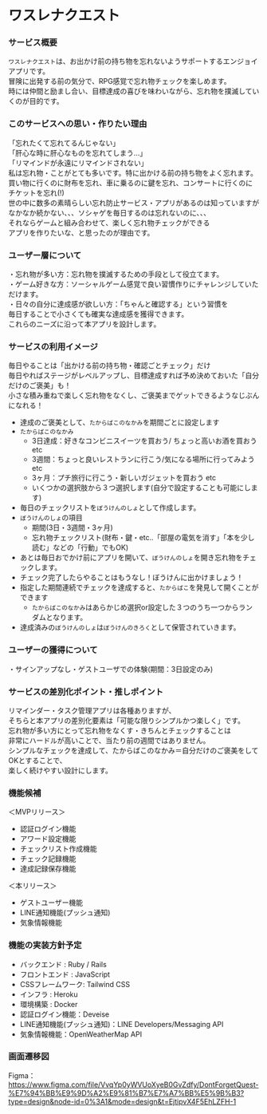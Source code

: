 # ワスレナクエスト

### サービス概要
`ワスレナクエスト`は、お出かけ前の持ち物を忘れないようサポートするエンジョイアプリです。  
冒険に出発する前の気分で、RPG感覚で忘れ物チェックを楽しめます。  
時には仲間と励まし合い、目標達成の喜びを味わいながら、忘れ物を撲滅していくのが目的です。  

### このサービスへの思い・作りたい理由
「忘れたくて忘れてるんじゃない」  
「肝心な時に肝心なものを忘れてしまう…」  
「リマインドが永遠にリマインドされない」  
私は忘れ物・ことがとても多いです。特に出かける前の持ち物をよく忘れます。  
買い物に行くのに財布を忘れ、車に乗るのに鍵を忘れ、コンサートに行くのにチケットを忘れ(!)  
世の中に数多の素晴らしい忘れ防止サービス・アプリがあるのは知っていますが  
なかなか続かない、、、ソシャゲを毎日するのは忘れないのに、、、  
それならゲームと組み合わせて、楽しく忘れ物チェックができる  
アプリを作りたいな、と思ったのが理由です。  

### ユーザー層について
・忘れ物が多い方：忘れ物を撲滅するための手段として役立てます。  
・ゲーム好きな方：ソーシャルゲーム感覚で良い習慣作りにチャレンジしていただけます。  
・日々の自分に達成感が欲しい方：「ちゃんと確認する」という習慣を  
毎日することで小さくても確実な達成感を獲得できます。  
これらのニーズに沿って本アプリを設計します。

### サービスの利用イメージ
毎日やることは「出かける前の持ち物・確認ごとチェック」だけ  
毎日やればステージがレベルアップし、目標達成すれば予め決めておいた「自分だけのご褒美」も！  
小さな積み重ねで楽しく忘れ物をなくし、ご褒美までゲットできるようなじぶんになれる！  

- 達成のご褒美として、`たからばこのなかみ`を期間ごとに設定します
- `たからばこのなかみ`
  - 3日達成：好きなコンビニスイーツを買おう/ ちょっと高いお酒を買おう etc
  - 3週間：ちょっと良いレストランに行こう/気になる場所に行ってみよう etc
  - 3ヶ月：プチ旅行に行こう・新しいガジェットを買おう etc
  - いくつかの選択肢から３つ選択します(自分で設定することも可能にします)
- 毎日のチェックリストを`ぼうけんのしょ`として作成します。
- `ぼうけんのしょ`の項目
   - 期間(3日・3週間・3ヶ月)
   - 忘れ物チェックリスト(財布・鍵・etc..「部屋の電気を消す」「本を少し読む」などの「行動」でもOK)
- あとは毎日おでかけ前にアプリを開いて、`ぼうけんのしょ`を開き忘れ物をチェックします。
- チェック完了したらやることはもうなし！ぼうけんに出かけましょう！
- 指定した期間連続でチェックを達成すると、`たからばこ`を発見して開くことができます
  - `たからばこのなかみ`はあらかじめ選択or設定した３つのうち一つからランダムとなります。
- 達成済みの`ぼうけんのしょ`は`ぼうけんのきろく`として保管されていきます。


### ユーザーの獲得について
・サインアップなし・ゲストユーザでの体験(期間：3日設定のみ)

### サービスの差別化ポイント・推しポイント
リマインダー・タスク管理アプリは各種ありますが、  
そちらと本アプリの差別化要素は「可能な限りシンプルかつ楽しく」です。  
忘れ物が多い方にとって忘れ物をなくす・きちんとチェックすることは  
非常にハードルが高いことで、当たり前の週間ではありません。  
シンプルなチェックを達成して、たからばこのなかみ＝自分だけのご褒美をしてOKとすることで、  
楽しく続けやすい設計にします。

### 機能候補
＜MVPリリース＞
- 認証ログイン機能
- アワード設定機能
- チェックリスト作成機能
- チェック記録機能
- 達成記録保存機能

＜本リリース＞
- ゲストユーザー機能
- LINE通知機能(プッシュ通知)
- 気象情報機能
 
### 機能の実装方針予定
- バックエンド : Ruby / Rails
- フロントエンド :  JavaScript
- CSSフレームワーク: Tailwind CSS 
- インフラ : Heroku
- 環境構築 : Docker
- 認証ログイン機能：Deveise
- LINE通知機能(プッシュ通知)：LINE Developers/Messaging API
- 気象情報機能：OpenWeatherMap API

### 画面遷移図
Figma：https://www.figma.com/file/VvqYp0yWVUoXyeB0GvZdfy/DontForgetQuest-%E7%94%BB%E9%9D%A2%E9%81%B7%E7%A7%BB%E5%9B%B3?type=design&node-id=0%3A1&mode=design&t=EjtipvX4F5EhLZFH-1


